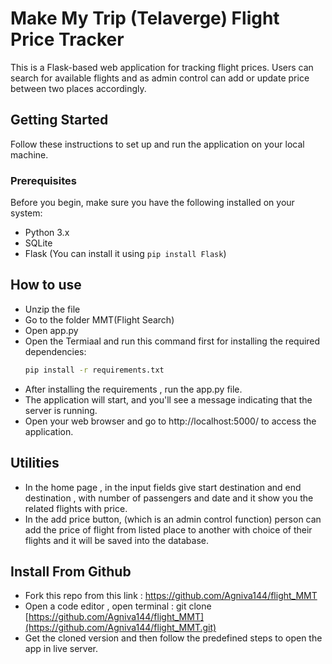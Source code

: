 # Make My Trip (Telaverge) Flight Price Tracker

This is a Flask-based web application for tracking flight prices. Users can search for available flights and as admin control can add or update price between two places accordingly.

## Getting Started

Follow these instructions to set up and run the application on your local machine.

### Prerequisites

Before you begin, make sure you have the following installed on your system:

- Python 3.x
- SQLite
- Flask (You can install it using `pip install Flask`)


## How to use

- Unzip the file 
- Go to the folder MMT(Flight Search)
- Open app.py
- Open the Termiaal and run this command first for installing the required dependencies:
    ```bash
    pip install -r requirements.txt

- After installing the requirements , run the app.py file.
- The application will start, and you'll see a message indicating that the server is running.
- Open your web browser and go to http://localhost:5000/ to access the application.

## Utilities

- In the home page , in the input fields give start destination and end destination , with number of passengers and date and it show you the related flights with price.
- In the add price button, (which is an admin control function) person can add the price of flight from listed place to another with choice of their flights and it will be saved into the database.

## Install From Github
- Fork this repo from this link : https://github.com/Agniva144/flight_MMT
- Open a code editor , open terminal : git clone [https://github.com/Agniva144/flight_MMT](https://github.com/Agniva144/flight_MMT.git)
- Get the cloned version and then follow the predefined steps to open the app in live server.
